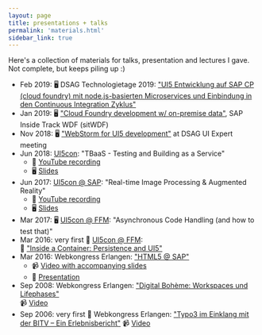 ```yaml
---
layout: page
title: presentations + talks
permalink: 'materials.html'
sidebar_link: true
---
```

Here's a collection of materials for talks, presentation and lectures I gave. Not complete, but keeps piling up :)

- Feb 2019: 🖥 DSAG Technologietage 2019: ["UI5 Entwicklung auf SAP CP (cloud foundry) mit node.js-basierten Microservices und Einbindung in den Continuous Integration Zyklus"](/materials/2019-02-13.DSAGTT19-ui5-nodejs-cf-capm.pdf)
- Jan 2019: 🖥 ["Cloud Foundry development w/ on-premise data"](/materials/sitWDF-2019/presentation/), SAP Inside Track WDF (sitWDF)
- Nov 2018: 🖥 ["WebStorm for UI5 development"](/materials/dsag_ui_exp_2018/) at DSAG UI Expert meeting
- Jun 2018: [UI5con](https://openui5.org/ui5con/material2018.html#track2): "TBaaS - Testing and Building as a Service"
    - 🎥 [YouTube recording](https://www.youtube.com/watch?v=WymkuhrWPtc)
    - 🖥 [Slides](/materials/ui5con_2018)
- Jun 2017: [UI5con @ SAP](https://openui5.org/ui5con/material2017.html): "Real-time Image Processing & Augmented Reality"
    - 🎥 [YouTube recording](https://youtu.be/7jGqjoDJUqs?list=PLHUs_FUbq4dUb-YahNSkUJgIKOQR4EfIO)
    - 🖥 [Slides](/materials/ui5con_2017_SAP)
- Mar 2017: 🖥 [UI5con @ FFM](/materials/ui5con_2017_FFM): "Asynchronous Code Handling (and how to test that)"
- Mar 2016: very first 🥳 [UI5con @ FFM](https://wiki.scn.sap.com/wiki/display/events/UI5con+2016+-+Frankfurt#UI5con2016-Frankfurt-SessionsCFPList):  
  📄 ["Inside a Container: Persistence and UI5"](/materials/2016-03-11.UI5con.pdf)
- Mar 2016: Webkongress Erlangen: ["HTML5 @ SAP"](https://www.webkongress.fau.de/talks/html5sap-webtechnologie-als-strategische-ui-komponente-im-sap-universum/)
    - 📹 [Video with accompanying slides](https://www.video.uni-erlangen.de/clip/id/6110)
    - 📄 [Presentation](/materials/2016-03-09.WKE.pdf)
- Sep 2008: Webkongress Erlangen: ["Digital Bohème: Workspaces und Lifephases"](https://www.webkongress.fau.de/uber-den-kongress/webkongress-erlangen-web-2-0-die-zukunft-der-webtechnologien/referenten-2008/)  
  📹 [Video](https://www.video.uni-erlangen.de/clip/id/993)
- Sep 2006: very first 🥳  Webkongress Erlangen: ["Typo3 im Einklang mit der BITV – Ein Erlebnisbericht"](https://www.webkongress.fau.de/uber-den-kongress/2006-2/vortraege-2006/)
  📹 [Video](https://www.video.uni-erlangen.de/clip/id/122)